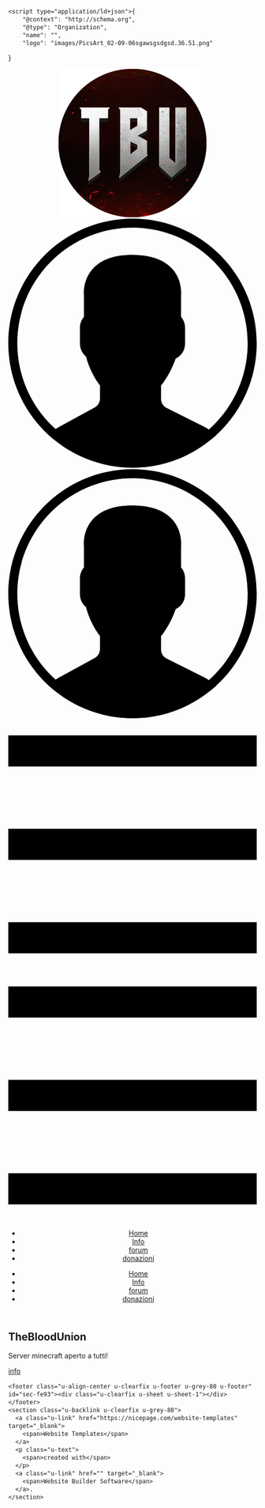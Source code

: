 <!DOCTYPE html>
<html style="font-size: 16px;">
  <head>
    <meta name="viewport" content="width=device-width, initial-scale=1.0">
    <meta charset="utf-8">
    <meta name="keywords" content="TheBloodUnion">
    <meta name="description" content="">
    <meta name="page_type" content="np-template-header-footer-from-plugin">
    <title>Home</title>
    <link rel="stylesheet" href="nicepage.css" media="screen">
<link rel="stylesheet" href="Home.css" media="screen">
    <script class="u-script" type="text/javascript" src="jquery.js" defer=""></script>
    <script class="u-script" type="text/javascript" src="nicepage.js" defer=""></script>
    <meta name="generator" content="Nicepage 4.4.3, nicepage.com">
    <link id="u-theme-google-font" rel="stylesheet" href="https://fonts.googleapis.com/css?family=Roboto:100,100i,300,300i,400,400i,500,500i,700,700i,900,900i|Open+Sans:300,300i,400,400i,600,600i,700,700i,800,800i">
    
    
    <script type="application/ld+json">{
		"@context": "http://schema.org",
		"@type": "Organization",
		"name": "",
		"logo": "images/PicsArt_02-09-06sgawsgsdgsd.36.51.png"
}</script>
    <meta name="theme-color" content="#478ac9">
    <meta property="og:title" content="Home">
    <meta property="og:type" content="website">
  </head>
  <body data-home-page="Home.html" data-home-page-title="Home" class="u-body u-xl-mode"><header class="u-clearfix u-custom-color-5 u-header u-header" id="sec-9fb9"><div class="u-clearfix u-sheet u-sheet-1">
        <a href="https://nicepage.com" class="u-image u-logo u-image-1" data-image-width="300" data-image-height="300">
          <img src="images/PicsArt_02-09-06sgawsgsdgsd.36.51.png" class="u-logo-image u-logo-image-1">
        </a><span class="u-icon u-text-grey-50 u-icon-1"><svg class="u-svg-link" preserveAspectRatio="xMidYMin slice" viewBox="0 0 55 55" style=""><use xmlns:xlink="http://www.w3.org/1999/xlink" xlink:href="#svg-b3c4"></use></svg><svg class="u-svg-content" viewBox="0 0 55 55" x="0px" y="0px" id="svg-b3c4" style="enable-background:new 0 0 55 55;"><path d="M55,27.5C55,12.337,42.663,0,27.5,0S0,12.337,0,27.5c0,8.009,3.444,15.228,8.926,20.258l-0.026,0.023l0.892,0.752
	c0.058,0.049,0.121,0.089,0.179,0.137c0.474,0.393,0.965,0.766,1.465,1.127c0.162,0.117,0.324,0.234,0.489,0.348
	c0.534,0.368,1.082,0.717,1.642,1.048c0.122,0.072,0.245,0.142,0.368,0.212c0.613,0.349,1.239,0.678,1.88,0.98
	c0.047,0.022,0.095,0.042,0.142,0.064c2.089,0.971,4.319,1.684,6.651,2.105c0.061,0.011,0.122,0.022,0.184,0.033
	c0.724,0.125,1.456,0.225,2.197,0.292c0.09,0.008,0.18,0.013,0.271,0.021C25.998,54.961,26.744,55,27.5,55
	c0.749,0,1.488-0.039,2.222-0.098c0.093-0.008,0.186-0.013,0.279-0.021c0.735-0.067,1.461-0.164,2.178-0.287
	c0.062-0.011,0.125-0.022,0.187-0.034c2.297-0.412,4.495-1.109,6.557-2.055c0.076-0.035,0.153-0.068,0.229-0.104
	c0.617-0.29,1.22-0.603,1.811-0.936c0.147-0.083,0.293-0.167,0.439-0.253c0.538-0.317,1.067-0.648,1.581-1
	c0.185-0.126,0.366-0.259,0.549-0.391c0.439-0.316,0.87-0.642,1.289-0.983c0.093-0.075,0.193-0.14,0.284-0.217l0.915-0.764
	l-0.027-0.023C51.523,42.802,55,35.55,55,27.5z M2,27.5C2,13.439,13.439,2,27.5,2S53,13.439,53,27.5
	c0,7.577-3.325,14.389-8.589,19.063c-0.294-0.203-0.59-0.385-0.893-0.537l-8.467-4.233c-0.76-0.38-1.232-1.144-1.232-1.993v-2.957
	c0.196-0.242,0.403-0.516,0.617-0.817c1.096-1.548,1.975-3.27,2.616-5.123c1.267-0.602,2.085-1.864,2.085-3.289v-3.545
	c0-0.867-0.318-1.708-0.887-2.369v-4.667c0.052-0.52,0.236-3.448-1.883-5.864C34.524,9.065,31.541,8,27.5,8
	s-7.024,1.065-8.867,3.168c-2.119,2.416-1.935,5.346-1.883,5.864v4.667c-0.568,0.661-0.887,1.502-0.887,2.369v3.545
	c0,1.101,0.494,2.128,1.34,2.821c0.81,3.173,2.477,5.575,3.093,6.389v2.894c0,0.816-0.445,1.566-1.162,1.958l-7.907,4.313
	c-0.252,0.137-0.502,0.297-0.752,0.476C5.276,41.792,2,35.022,2,27.5z"></path></svg></span>
        <nav class="u-menu u-menu-dropdown u-offcanvas u-menu-1">
          <div class="menu-collapse" style="font-size: 1rem; letter-spacing: 0px;">
            <a class="u-button-style u-custom-left-right-menu-spacing u-custom-padding-bottom u-custom-text-active-color u-custom-text-color u-custom-top-bottom-menu-spacing u-nav-link u-text-active-palette-1-base u-text-hover-palette-2-base" href="#">
              <svg class="u-svg-link" viewBox="0 0 24 24"><use xmlns:xlink="http://www.w3.org/1999/xlink" xlink:href="#menu-hamburger"></use></svg>
              <svg class="u-svg-content" version="1.1" id="menu-hamburger" viewBox="0 0 16 16" x="0px" y="0px" xmlns:xlink="http://www.w3.org/1999/xlink" xmlns="http://www.w3.org/2000/svg"><g><rect y="1" width="16" height="2"></rect><rect y="7" width="16" height="2"></rect><rect y="13" width="16" height="2"></rect>
</g></svg>
            </a>
          </div>
          <div class="u-custom-menu u-nav-container">
            <ul class="u-nav u-unstyled u-nav-1"><li class="u-nav-item"><a class="u-button-style u-nav-link u-text-active-palette-2-dark-1 u-text-hover-palette-2-base u-text-palette-5-base" href="Home.html" style="padding: 10px 20px;">Home</a>
</li><li class="u-nav-item"><a class="u-button-style u-nav-link u-text-active-palette-2-dark-1 u-text-hover-palette-2-base u-text-palette-5-base" href="Info.html" style="padding: 10px 20px;">Info</a>
</li><li class="u-nav-item"><a class="u-button-style u-nav-link u-text-active-palette-2-dark-1 u-text-hover-palette-2-base u-text-palette-5-base" href="forum.html" style="padding: 10px 20px;">forum</a>
</li><li class="u-nav-item"><a class="u-button-style u-nav-link u-text-active-palette-2-dark-1 u-text-hover-palette-2-base u-text-palette-5-base" href="donazioni.html" style="padding: 10px 20px;">donazioni</a>
</li></ul>
          </div>
          <div class="u-custom-menu u-nav-container-collapse">
            <div class="u-black u-container-style u-inner-container-layout u-opacity u-opacity-95 u-sidenav">
              <div class="u-inner-container-layout u-sidenav-overflow">
                <div class="u-menu-close"></div>
                <ul class="u-align-center u-nav u-popupmenu-items u-unstyled u-nav-2"><li class="u-nav-item"><a class="u-button-style u-nav-link" href="Home.html" style="padding: 10px 20px;">Home</a>
</li><li class="u-nav-item"><a class="u-button-style u-nav-link" href="Info.html" style="padding: 10px 20px;">Info</a>
</li><li class="u-nav-item"><a class="u-button-style u-nav-link" href="forum.html" style="padding: 10px 20px;">forum</a>
</li><li class="u-nav-item"><a class="u-button-style u-nav-link" href="donazioni.html" style="padding: 10px 20px;">donazioni</a>
</li></ul>
              </div>
            </div>
            <div class="u-black u-menu-overlay u-opacity u-opacity-70"></div>
          </div>
        </nav>
      </div></header>
    <section class="u-align-center u-clearfix u-image u-shading u-section-1" src="" data-image-width="1920" data-image-height="1080" id="sec-18d9">
      <div class="u-clearfix u-sheet u-sheet-1">
        <h1 class="u-text u-text-default u-title u-text-1">The<span class="u-text-custom-color-4">Blood</span>Union
        </h1>
        <p class="u-align-center u-large-text u-text u-text-default u-text-variant u-text-2">Server minecraft aperto a tutti!</p>
        <a href="#" class="u-border-none u-btn u-button-style u-custom-color-4 u-btn-1">info</a>
      </div>
    </section>
    
    
    <footer class="u-align-center u-clearfix u-footer u-grey-80 u-footer" id="sec-fe93"><div class="u-clearfix u-sheet u-sheet-1"></div></footer>
    <section class="u-backlink u-clearfix u-grey-80">
      <a class="u-link" href="https://nicepage.com/website-templates" target="_blank">
        <span>Website Templates</span>
      </a>
      <p class="u-text">
        <span>created with</span>
      </p>
      <a class="u-link" href="" target="_blank">
        <span>Website Builder Software</span>
      </a>. 
    </section>
  </body>
</html>

